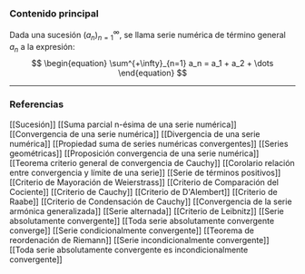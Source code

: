 ### Contenido principal

Dada una sucesión $(a_n)^\infty_{n=1}$, se llama serie numérica de término general $a_n$ a la expresión:
$$
\begin{equation}
\sum^{+\infty}_{n=1} a_n = a_1 + a_2 + \dots
\end{equation}
$$

--- 
### Referencias
[[Sucesión]]
[[Suma parcial n-ésima de una serie numérica]]
[[Convergencia de una serie numérica]]
[[Divergencia de una serie numérica]]
[[Propiedad suma de series numéricas convergentes]]
[[Series geométricas]]
[[Proposición convergencia de una serie numérica]]
[[Teorema criterio general de convergencia de Cauchy]]
[[Corolario relación entre convergencia y límite de una serie]]
[[Serie de términos positivos]]
[[Criterio de Mayoración de Weierstrass]]
[[Criterio de Comparación del Cociente]]
[[Criterio de Cauchy]]
[[Criterio de D'Alembert]]
[[Criterio de Raabe]]
[[Criterio de Condensación de Cauchy]]
[[Convergencia de la serie armónica generalizada]]
[[Serie alternada]]
[[Criterio de Leibnitz]]
[[Serie absolutamente convergente]]
[[Toda serie absolutamente convergente converge]]
[[Serie condicionalmente convergente]]
[[Teorema de reordenación de Riemann]]
[[Serie incondicionalmente convergente]]
[[Toda serie absolutamente convergente es incondicionalmente convergente]]
